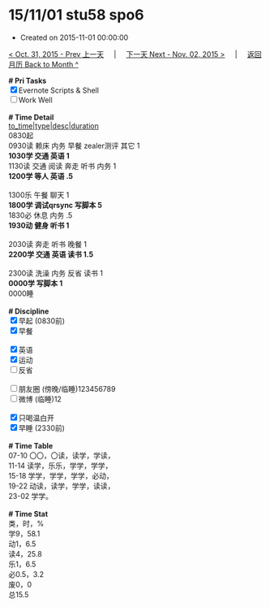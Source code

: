 # 15/11/01 stu58 spo6

- Created on 2015-11-01 00:00:00

[< Oct. 31, 2015 - Prev 上一天](/lifelogs/2015/10/d31.md) &nbsp; &nbsp; | &nbsp; &nbsp; [下一天 Next - Nov. 02, 2015 >](/lifelogs/2015/11/d02.md) &nbsp; &nbsp; |  &nbsp; &nbsp; [返回月历 Back to Month ^](/lifelogs/2015/11/index.md)
<br/><div><b># Pri Tasks</b></div><div><input checked="true" type="checkbox"/>Evernote Scripts &amp; Shell</div><div><input type="checkbox"/>Work Well<br/></div><div><br/></div><div><b># Time Detail</b></div><div><u>to_time|type|desc|duration</u></div><div>0830起</div><div>0930读 赖床 内务 早餐 zealer测评 其它 1</div><div><b>1030学 交通 英语 1</b></div><div>1130读 交通 阅读 奔走 听书 内务 1</div><div><b>1200学 等人 英语 .5</b></div><div><br/></div><div>1300乐 午餐 聊天 1</div><div><b>1800学 调试qrsync 写脚本 5</b></div><div>1830必 休息 内务 .5</div><div><b>1930动 健身 听书 1</b></div><div><br/></div><div>2030读 奔走 听书 晚餐 1</div><div><b>2200学 交通 英语 读书 1.5</b></div><div><br/></div><div>2300读 洗澡 内务 反省 读书 1</div><div><b>0000学 写脚本 1</b></div><div>0000睡</div><div><br/></div><div><b># Discipline</b></div><div><input checked="true" type="checkbox"/>早起 (0830前)</div><div><input checked="true" type="checkbox"/>早餐</div><div><br/></div><div><input checked="true" type="checkbox"/>英语</div><div><input checked="true" type="checkbox"/>运动</div><div><input type="checkbox"/>反省</div><div><br/></div><div><input type="checkbox"/>朋友圈 (傍晚/临睡)123456789</div><div><input type="checkbox"/>微博 (临睡)12</div><div><br/></div><div><input checked="true" type="checkbox"/>只喝温白开</div><div><input checked="true" type="checkbox"/>早睡 (2330前)</div><div><br/></div><div><b># Time Table</b></div><div>07-10 〇〇，〇读，读学，学读，</div><div>11-14 读学，乐乐，学学，学学，</div><div>15-18 学学，学学，学学，必动，</div><div>19-22 动读，读学，学学，读读，</div><div>23-02 学学。</div><div><br/></div><div><b># Time Stat</b></div><div>类，时，%</div><div>学9，58.1</div><div>动1，6.5</div><div>读4，25.8</div><div>乐1，6.5</div><div>必0.5，3.2</div><div>废0，0</div><div>总15.5</div>
